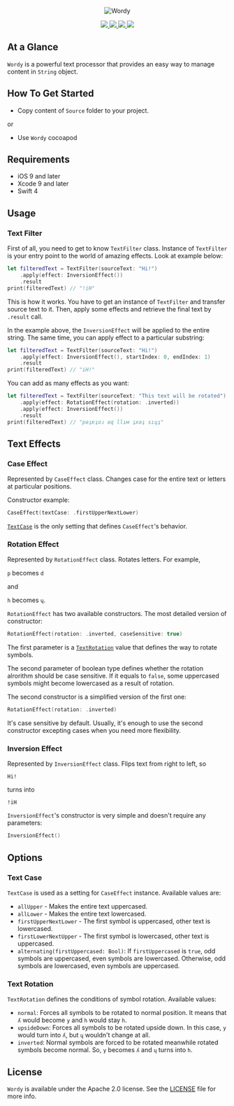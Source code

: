 <p align="center" >
	<img src="/Images/logo_2048_600.png" alt="Wordy" title="Wordy">
</p>
<p align="center">
	<a href="https://swift.org">
		<img src="https://img.shields.io/badge/Swift-4.0-orange.svg?style=flat">
	</a>
	<a href="https://cocoapods.org">
		<img src="https://img.shields.io/cocoapods/v/Wordy.svg">
	</a>
	<a href="https://cocoapods.org">
		<img src="https://img.shields.io/cocoapods/dt/Wordy.svg">
	</a>
	<a href="https://tldrlegal.com/license/mit-license">
		<img src="https://img.shields.io/badge/License-Apache 2.0-blue.svg?style=flat">
	</a>
</p>

## At a Glance

`Wordy` is a powerful text processor that provides an easy way to manage content in `String` object.

## How To Get Started

- Copy content of `Source` folder to your project.

or

- Use `Wordy` cocoapod

## Requirements

* iOS 9 and later
* Xcode 9 and later
* Swift 4

## Usage

### Text Filter

First of all, you need to get to know `TextFilter` class. Instance of `TextFilter` is your entry point to the world of amazing effects. Look at example below:

```swift
let filteredText = TextFilter(sourceText: "Hi!")
    .apply(effect: InversionEffect())
    .result
print(filteredText) // "!iH"
```

This is how it works. You have to get an instance of `TextFilter` and transfer source text to it. Then, apply some effects and retrieve the final text by `.result` call.

In the example above, the `InversionEffect` will be applied to the entire string. The same time, you can apply effect to a particular substring:

```swift
let filteredText = TextFilter(sourceText: "Hi!")
    .apply(effect: InversionEffect(), startIndex: 0, endIndex: 1)
    .result
print(filteredText) // "iH!"
```

You can add as many effects as you want:

```swift
let filteredText = TextFilter(sourceText: "This text will be rotated")
    .apply(effect: RotationEffect(rotation: .inverted))
    .apply(effect: InversionEffect())
    .result
print(filteredText) // "рǝʇɐʇоɹ ǝq llıм ʇxǝʇ sıɥʇ"
```

## Text Effects

### Case Effect

Represented by `CaseEffect` class. Changes case for the entire text or letters at particular positions.

Constructor example:

```swift
CaseEffect(textCase: .firstUpperNextLower)
```

[`TextCase`](#text-case) is the only setting that defines `CaseEffect`'s behavior.

### Rotation Effect

Represented by `RotationEffect` class. Rotates letters. For example,

`p` becomes `d`

and

`h` becomes `ɥ`.

`RotationEffect` has two available constructors. The most detailed version of constructor:

```swift
RotationEffect(rotation: .inverted, caseSensitive: true)
```

The first parameter is a [`TextRotation`](#text-rotation) value that defines the way to rotate symbols.

The second parameter of boolean type defines whether the rotation alrorithm should be case sensitive. If it equals to `false`, some uppercased symbols might become lowercased as a result of rotation.

The second constructor is a simplified version of the first one:

```swift
RotationEffect(rotation: .inverted)
```

It's case sensitive by default. Usually, it's enough to use the second constructor excepting cases when you need more flexibility.

### Inversion Effect

Represented by `InversionEffect` class. Flips text from right to left, so

`Hi!`

turns into

`!iH`

`InversionEffect`'s constructor is very simple and doesn't require any parameters:

```swift
InversionEffect()
```

## Options

### Text Case

`TextCase` is used as a setting for `CaseEffect` instance. Available values are:

- `allUpper` - Makes the entire text uppercased.
- `allLower` - Makes the entire text lowercased.
- `firstUpperNextLower` - The first symbol is uppercased, other text is lowercased.
- `firstLowerNextUpper` - The first symbol is lowercased, other text is uppercased.
- `alternating(firstUppercased: Bool)`: If `firstUppercased` is `true`, odd symbols are uppercased, even symbols are lowercased. Otherwise, odd symbols are lowercased, even symbols are uppercased.

### Text Rotation

`TextRotation` defines the conditions of symbol rotation. Available values:

- `normal`: Forces all symbols to be rotated to normal position. It means that `ʎ` would become `y` and `h` would stay `h`.
- `upsideDown`: Forces all symbols to be rotated upside down. In this case, `y` would turn into `ʎ`, but `ɥ` wouldn't change at all.
- `inverted`: Normal symbols are forced to be rotated meanwhile rotated symbols become normal. So, `y` becomes `ʎ` and `ɥ` turns into `h`.

## License

`Wordy` is available under the Apache 2.0 license. See the [LICENSE](./LICENSE) file for more info.
